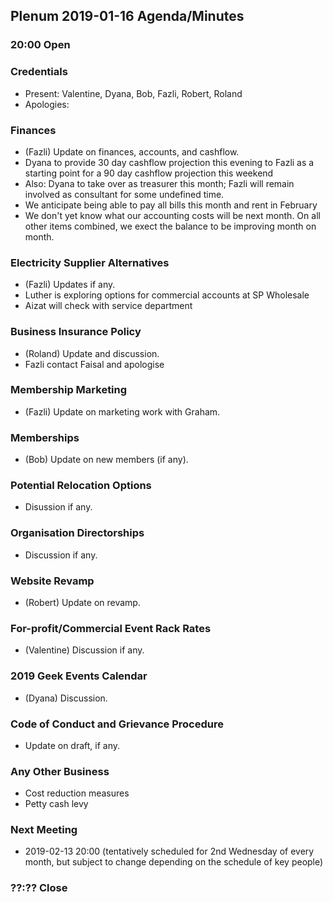## Plenum 2019-01-16 Agenda/Minutes

### 20:00 Open

### Credentials
- Present: Valentine, Dyana, Bob, Fazli, Robert, Roland
- Apologies:

### Finances
- (Fazli) Update on finances, accounts, and cashflow.
- Dyana to provide 30 day cashflow projection this evening to Fazli as a starting point for a 90 day cashflow projection this weekend
- Also: Dyana to take over as treasurer this month; Fazli will remain involved as consultant for some undefined time.
- We anticipate being able to pay all bills this month and rent in February
- We don't yet know what our accounting costs will be next month. On all other items combined, we exect the balance to be improving month on month.

### Electricity Supplier Alternatives
- (Fazli) Updates if any.
- Luther is exploring options for commercial accounts at SP Wholesale
- Aizat will check with service department

### Business Insurance Policy
- (Roland) Update and discussion.
- Fazli contact Faisal and apologise

### Membership Marketing
- (Fazli) Update on marketing work with Graham.

### Memberships
- (Bob) Update on new members (if any).

### Potential Relocation Options
- Disussion if any.

### Organisation Directorships
- Discussion if any.

### Website Revamp
- (Robert) Update on revamp.

### For-profit/Commercial Event Rack Rates
- (Valentine) Discussion if any.

### 2019 Geek Events Calendar
- (Dyana) Discussion.

### Code of Conduct and Grievance Procedure
- Update on draft, if any.

### Any Other Business
- Cost reduction measures
- Petty cash levy

### Next Meeting
- 2019-02-13 20:00 (tentatively scheduled for 2nd Wednesday of every month, but subject to change depending on the schedule of key people)

### ??:?? Close
